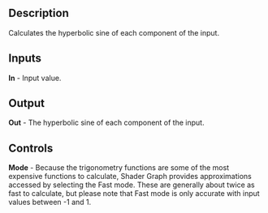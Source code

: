## Description
Calculates the hyperbolic sine of each component of the input.

## Inputs
**In** - Input value.

## Output
**Out** - The hyperbolic sine of each component of the input.

## Controls
**Mode** - Because the trigonometry functions are some of the most expensive functions to calculate, Shader Graph provides approximations accessed by selecting the Fast mode. These are generally about twice as fast to calculate, but please note that Fast mode is only accurate with input values between -1 and 1.
